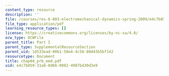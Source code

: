 ```yaml
---
content_type: resource
description: ''
file: /courses/res-6-003-electromechanical-dynamics-spring-2009/e4c7b85931a88d6600824987b430d3e9_chap04_prb_emd.pdf
file_type: application/pdf
learning_resource_types: []
license: https://creativecommons.org/licenses/by-nc-sa/4.0/
ocw_type: OCWFile
parent_title: Part I
parent_type: SupplementalResourceSection
parent_uid: 1d533ead-90b1-50e4-4c58-80d43b5bf142
resourcetype: Document
title: chap04_prb_emd.pdf
uid: e4c7b859-31a8-8d66-0082-4987b430d3e9
---
```

